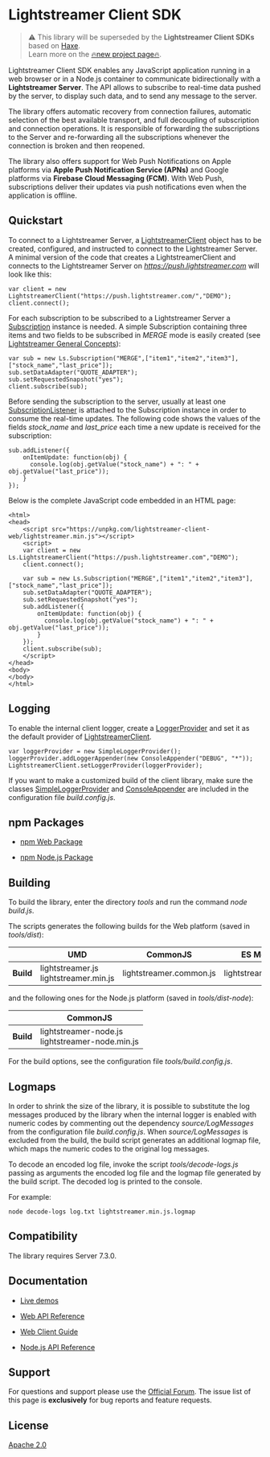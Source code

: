 # Lightstreamer Client SDK

> ⚠️ This library will be superseded by the **Lightstreamer Client SDKs** based on [Haxe](https://haxe.org). <br>
Learn more on the [🔥new project page🔥](https://github.com/Lightstreamer/Lightstreamer-lib-client-haxe).

Lightstreamer Client SDK enables any JavaScript application running in a web browser or in a Node.js container to communicate bidirectionally with a **Lightstreamer Server**. The API allows to subscribe to real-time data pushed by the server, to display such data, and to send any message to the server.

The library offers automatic recovery from connection failures, automatic selection of the best available transport, and full decoupling of subscription and connection operations. It is responsible of forwarding the subscriptions to the Server and re-forwarding all the subscriptions whenever the connection is broken and then reopened.

The library also offers support for Web Push Notifications on Apple platforms via **Apple Push Notification Service (APNs)** and  Google platforms  via  **Firebase Cloud Messaging (FCM)**. With Web Push, subscriptions deliver their updates via push notifications even when the application is offline. 

## Quickstart

To connect to a Lightstreamer Server, a [LightstreamerClient](https://lightstreamer.com/api/ls-web-client/latest/LightstreamerClient.html) object has to be created, configured, and instructed to connect to the Lightstreamer Server. 
A minimal version of the code that creates a LightstreamerClient and connects to the Lightstreamer Server on *https://push.lightstreamer.com* will look like this:

```
var client = new LightstreamerClient("https://push.lightstreamer.com/","DEMO");
client.connect();
```

For each subscription to be subscribed to a Lightstreamer Server a [Subscription](https://lightstreamer.com/api/ls-web-client/latest/Subscription.html) instance is needed.
A simple Subscription containing three items and two fields to be subscribed in *MERGE* mode is easily created (see [Lightstreamer General Concepts](https://lightstreamer.com/docs/ls-server/latest/General%20Concepts.pdf)):

```
var sub = new Ls.Subscription("MERGE",["item1","item2","item3"],["stock_name","last_price"]);
sub.setDataAdapter("QUOTE_ADAPTER");
sub.setRequestedSnapshot("yes");
client.subscribe(sub);
```

Before sending the subscription to the server, usually at least one [SubscriptionListener](https://lightstreamer.com/api/ls-web-client/latest/SubscriptionListener.html) is attached to the Subscription instance in order to consume the real-time updates. The following code shows the values of the fields *stock_name* and *last_price* each time a new update is received for the subscription:

```
sub.addListener({
    onItemUpdate: function(obj) {
      console.log(obj.getValue("stock_name") + ": " + obj.getValue("last_price"));
    }
});
```

Below is the complete JavaScript code embedded in an HTML page:

```
<html>
<head>
    <script src="https://unpkg.com/lightstreamer-client-web/lightstreamer.min.js"></script>
    <script>
    var client = new Ls.LightstreamerClient("https://push.lightstreamer.com","DEMO");  
    client.connect();
    
    var sub = new Ls.Subscription("MERGE",["item1","item2","item3"],["stock_name","last_price"]);
    sub.setDataAdapter("QUOTE_ADAPTER");
    sub.setRequestedSnapshot("yes");
    sub.addListener({
        onItemUpdate: function(obj) {
          console.log(obj.getValue("stock_name") + ": " + obj.getValue("last_price"));
        }
    });
    client.subscribe(sub);
    </script>
</head>
<body>
</body>
</html>
```

## Logging

To enable the internal client logger, create a [LoggerProvider](https://lightstreamer.com/api/ls-web-client/latest/LoggerProvider.html) and set it as the default provider of [LightstreamerClient](https://lightstreamer.com/api/ls-web-client/latest/LightstreamerClient.html).

```
var loggerProvider = new SimpleLoggerProvider();
loggerProvider.addLoggerAppender(new ConsoleAppender("DEBUG", "*"));
LightstreamerClient.setLoggerProvider(loggerProvider);
```

If you want to make a customized build of the client library, make sure the classes [SimpleLoggerProvider](https://lightstreamer.com/api/ls-web-client/latest/SimpleLoggerProvider.html) and [ConsoleAppender](https://lightstreamer.com/api/ls-web-client/latest/ConsoleAppender.html) are included in the configuration file *build.config.js*.

## npm Packages ##

- [npm Web Package](https://www.npmjs.com/package/lightstreamer-client-web)

- [npm Node.js Package](https://www.npmjs.com/package/lightstreamer-client-node)

## Building ##

To build the library, enter the directory *tools* and run the command *node build.js*.

The scripts generates the following builds for the Web platform (saved in *tools/dist*):

|           | **UMD**                                               | **CommonJS**                  | **ES Module**              |
|-----------|-------------------------------------------------------|-------------------------------|----------------------------|
| **Build** | lightstreamer.js<br> lightstreamer.min.js             | lightstreamer.common.js       | lightstreamer.esm.js       |

and the following ones for the Node.js platform (saved in *tools/dist-node*):

|           | **CommonJS**                                          | 
|-----------|-------------------------------------------------------|
| **Build** | lightstreamer-node.js<br> lightstreamer-node.min.js   |

For the build options, see the configuration file *tools/build.config.js*.

## Logmaps

In order to shrink the size of the library, it is possible to substitute the log messages produced by the library when the internal logger is enabled with numeric codes by commenting out the dependency *source/LogMessages* from the configuration file *build.config.js*. When *source/LogMessages* is excluded from the build, the build script generates an additional logmap file, which maps the numeric codes to the original log messages.

To decode an encoded log file, invoke the script *tools/decode-logs.js* passing as arguments the encoded log file and the logmap file generated by the build script. The decoded log is printed to the console.

For example:

```
node decode-logs log.txt lightstreamer.min.js.logmap
```

## Compatibility ##

The library requires Server 7.3.0. 

## Documentation

- [Live demos](https://demos.lightstreamer.com/)

- [Web API Reference](https://lightstreamer.com/api/ls-web-client/latest/)

- [Web Client Guide](docs/WebClientGuide.adoc)

- [Node.js API Reference](https://www.lightstreamer.com/api/ls-nodejs-client/latest/)

## Support

For questions and support please use the [Official Forum](https://forums.lightstreamer.com/). The issue list of this page is **exclusively** for bug reports and feature requests.

## License

[Apache 2.0](https://opensource.org/licenses/Apache-2.0)
